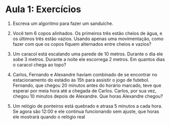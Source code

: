 # Aula 1: Exercícios

1. Escreva um algoritmo para fazer um sanduíche.

2. Você tem 6 copos alinhados. Os primeiros três estão cheios de água, e os últimos três estão vazios. Usando apenas uma movimentação, como fazer com que os copos fiquem alternados entre cheios e vazios?

3. Um caracol está escalando uma parede de 10 metros. Durante o dia ele sobe 3 metros. Durante a noite ele escorrega 2 metros. Em quantos dias o caracol chega ao topo?

4. Carlos, Fernando e Alexandre haviam combinado de se encontrar no estacionamento do estádio às 15h para assistir o jogo de futebol. Fernando, que chegou 20 minutos antes do horário marcado, teve que esperar por meia hora até a chegada de Carlos. Carlos, por sua vez, chegou 10 minutos depois de Alexandre. Que horas Alexandre chegou?

5. Um relógio de ponteiros está quebrado e atrasa 5 minutos a cada hora. Se agora são 12:00 e ele continua funcionando sem ajuste, que horas ele mostrará quando o relógio real 